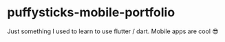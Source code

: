 # puffysticks-mobile-portfolio
Just something I used to learn to use flutter / dart. Mobile apps are cool 😎
